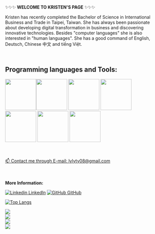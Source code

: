 ✨✨✨<strong> WELCOME TO KRISTEN'S PAGE</strong> ✨✨✨

<p> Kristen has recently completed the Bachelor of Science in International Business and Trade in Taipei, Taiwan. She has always been passionate about developing digital transformation in business and discovering innovative technologies. Besides "computer languages" she is also interested in "human languages". She has a good command of English, Deutsch, Chinese 中文 and tiếng Việt.  </p> 
<br>
   
 
## <strong>Programming languages and Tools: </strong>
 

<img src="https://cdn.jsdelivr.net/npm/programming-languages-logos/src/html/html.png" height="100"><img src='https://cdn.jsdelivr.net/gh/devicons/devicon/icons/css3/css3-original-wordmark.svg' height = "100">
<img src='https://cdn.jsdelivr.net/gh/devicons/devicon/icons/bootstrap/bootstrap-original-wordmark.svg' height = "100">
<img src="https://cdn.jsdelivr.net/npm/programming-languages-logos/src/javascript/javascript.png" height="100">
<img src='https://cdn.jsdelivr.net/gh/devicons/devicon/icons/mysql/mysql-original-wordmark.svg' height = "100">
<img src="https://cdn.jsdelivr.net/npm/programming-languages-logos/src/php/php.png" height="100">
<img src='https://cdn.jsdelivr.net/gh/devicons/devicon/icons/vscode/vscode-original-wordmark.svg' height = "100">


<br><br>
  <a href = "mailto:lylyty08@gmail.com"> 📫 Contact me through E-mail: lylyty08@gmail.com </a>

<br></br>
<strong> More Information: </strong> 

[![Linkedin](https://i.stack.imgur.com/gVE0j.png) LinkedIn](https://www.linkedin.com/in/kristenchen149/) [![GitHub](https://i.stack.imgur.com/tskMh.png) GitHub](https://github.com/kristen149/) 

[![Top Langs](https://github-readme-stats.vercel.app/api/top-langs/?username=kristen149&langs_count=9)](https://github.com/kristen149/github-readme-stats)


<div>
<a href="https://github.com/kristen149/todolist">
  <!-- Change the `github-readme-stats.anuraghazra1.vercel.app` to `github-readme-stats.vercel.app`  -->
  <img align="center" src="https://github-readme-stats.anuraghazra1.vercel.app/api/pin/?username=kristen149&repo=todolist&theme=dark" />
</a>
   <div/>



<div>
<a href="https://github.com/kristen149/student_mangement_OOP">
  <!-- Change the `github-readme-stats.anuraghazra1.vercel.app` to `github-readme-stats.vercel.app`  -->
  <img align="center" src="https://github-readme-stats.anuraghazra1.vercel.app/api/pin/?username=kristen149&repo=student_mangement_OOP&theme=tokyonight" />
</a>
   <div/>

<a href="https://github.com/kristen149/online_shopping_store">
  <!-- Change the `github-readme-stats.anuraghazra1.vercel.app` to `github-readme-stats.vercel.app`  -->
  <img align="center" src="https://github-readme-stats.anuraghazra1.vercel.app/api/pin/?username=kristen149&repo=online_shopping_store&theme=dark" />
</a>

<div>
<a href="https://github.com/kristen149/virtual-glasses">
  <!-- Change the `github-readme-stats.anuraghazra1.vercel.app` to `github-readme-stats.vercel.app`  -->
  <img align="center" src="https://github-readme-stats.anuraghazra1.vercel.app/api/pin/?username=kristen149&repo=virtual-glasses&theme=tokyonight" />
</a>
   <div/>
   
   

